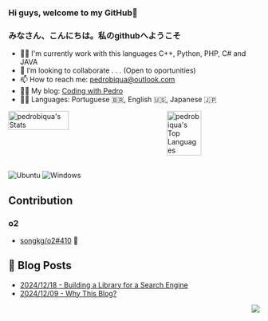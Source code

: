 
### Hi guys, welcome to my GitHub👋
<h3>みなさん、こんにちは。私のgithubへようこそ</h3>

- 🧑‍💻 I'm currently work with this languages C++, Python, PHP, C# and JAVA
- 👯 I’m looking to collaborate . . . (Open to oportunities)
- 📫 How to reach me: pedrobiqua@outlook.com
- 👨‍💻 My blog:  <a href="https://pedrobiqua.github.io/pedrobiqua.dev/" target="_blank">Coding with Pedro</a>
- 🧑‍🏫 Languages: Portuguese 🇧🇷, English 🇺🇸, Japanese 🇯🇵

<div style="display: flex; justify-content: space-between;">
  <img src="https://github-readme-stats.vercel.app/api?username=pedrobiqua&theme=default&show_icons=true&hide_border=false&count_private=false" alt="pedrobiqua's Stats" width="49%" />
  <img src="https://github-readme-stats.vercel.app/api/top-langs/?username=pedrobiqua&theme=default&show_icons=true&hide_border=false&layout=compact&hide=html,css,javascript,jupyter%20notebook,java,hack,processing,hack,scss" alt="pedrobiqua's Top Languages" width="37%" />
</div>

<br>

![Ubuntu](https://img.shields.io/badge/Ubuntu-E95420?style=for-the-badge&logo=ubuntu&logoColor=white) ![Windows](https://img.shields.io/badge/Windows-0078D6?style=for-the-badge&logo=windows&logoColor=white)

## Contribution
### o2
- [songkg/o2#410](https://github.com/songkg7/o2/pull/410) 🚀

## 📄 Blog Posts <br>
- [2024/12/18 - Building a Library for a Search Engine](https://pedrobiqua.github.io/posts/building-a-library-for-a-search-engine/) <br>
- [2024/12/09 - Why This Blog?](https://pedrobiqua.github.io/posts/why-blog/) <br>

<!-- View count placeholder -->
<p align="right">
<a href="https://hits.seeyoufarm.com"><img src="https://hits.seeyoufarm.com/api/count/incr/badge.svg?url=https%3A%2F%2Fgithub.com%2Fpedrobiqua&count_bg=%23673DC8&title_bg=%23555555&icon=github.svg&icon_color=%23E7E7E7&title=hits&edge_flat=false"/></a>
</p>
